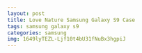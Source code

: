 ```yaml
---
layout: post
title: Love Nature Samsung Galaxy S9 Case
tags: samsung galaxy s9
categories: samsung
img: 1649lyTEZL-Ljf10t4bU31fNuBx3hgpiJ
---
```

